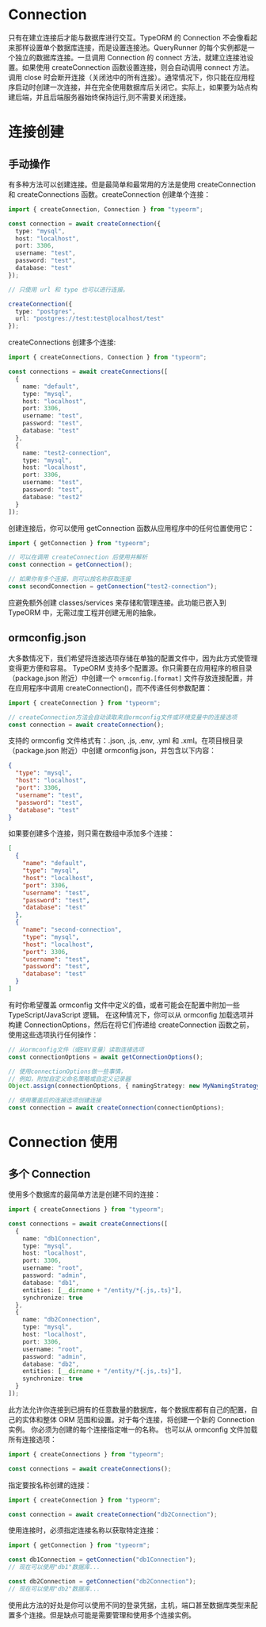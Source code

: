 # Connection

只有在建立连接后才能与数据库进行交互。TypeORM 的 Connection 不会像看起来那样设置单个数据库连接，而是设置连接池。QueryRunner 的每个实例都是一个独立的数据库连接。一旦调用 Connection 的 connect 方法，就建立连接池设置。如果使用 createConnection 函数设置连接，则会自动调用 connect 方法。调用 close 时会断开连接（关闭池中的所有连接）。通常情况下，你只能在应用程序启动时创建一次连接，并在完全使用数据库后关闭它。实际上，如果要为站点构建后端，并且后端服务器始终保持运行,则不需要关闭连接。

# 连接创建

## 手动操作

有多种方法可以创建连接。但是最简单和最常用的方法是使用 createConnection 和 createConnections 函数。createConnection 创建单个连接：

```ts
import { createConnection, Connection } from "typeorm";

const connection = await createConnection({
  type: "mysql",
  host: "localhost",
  port: 3306,
  username: "test",
  password: "test",
  database: "test"
});

// 只使用 url 和 type 也可以进行连接。

createConnection({
  type: "postgres",
  url: "postgres://test:test@localhost/test"
});
```

createConnections 创建多个连接:

```ts
import { createConnections, Connection } from "typeorm";

const connections = await createConnections([
  {
    name: "default",
    type: "mysql",
    host: "localhost",
    port: 3306,
    username: "test",
    password: "test",
    database: "test"
  },
  {
    name: "test2-connection",
    type: "mysql",
    host: "localhost",
    port: 3306,
    username: "test",
    password: "test",
    database: "test2"
  }
]);
```

创建连接后，你可以使用 getConnection 函数从应用程序中的任何位置使用它：

```ts
import { getConnection } from "typeorm";

// 可以在调用 createConnection 后使用并解析
const connection = getConnection();

// 如果你有多个连接，则可以按名称获取连接
const secondConnection = getConnection("test2-connection");
```

应避免额外创建 classes/services 来存储和管理连接。此功能已嵌入到 TypeORM 中，无需过度工程并创建无用的抽象。

## ormconfig.json

大多数情况下，我们希望将连接选项存储在单独的配置文件中，因为此方式使管理变得更方便和容易。 TypeORM 支持多个配置源。你只需要在应用程序的根目录（package.json 附近）中创建一个 `ormconfig.[format]` 文件存放连接配置，并在应用程序中调用 createConnection()，而不传递任何参数配置：

```ts
import { createConnection } from "typeorm";

// createConnection方法会自动读取来自ormconfig文件或环境变量中的连接选项
const connection = await createConnection();
```

支持的 ormconfig 文件格式有：.json, .js, .env, .yml 和 .xml。在项目根目录（package.json 附近）中创建 ormconfig.json，并包含以下内容：

```json
{
  "type": "mysql",
  "host": "localhost",
  "port": 3306,
  "username": "test",
  "password": "test",
  "database": "test"
}
```

如果要创建多个连接，则只需在数组中添加多个连接：

```json
[
  {
    "name": "default",
    "type": "mysql",
    "host": "localhost",
    "port": 3306,
    "username": "test",
    "password": "test",
    "database": "test"
  },
  {
    "name": "second-connection",
    "type": "mysql",
    "host": "localhost",
    "port": 3306,
    "username": "test",
    "password": "test",
    "database": "test"
  }
]
```

有时你希望覆盖 ormconfig 文件中定义的值，或者可能会在配置中附加一些 TypeScript/JavaScript 逻辑。 在这种情况下，你可以从 ormconfig 加载选项并构建 ConnectionOptions，然后在将它们传递给 createConnection 函数之前，使用这些选项执行任何操作：

```ts
// 从ormconfig文件（或ENV变量）读取连接选项
const connectionOptions = await getConnectionOptions();

// 使用connectionOptions做一些事情，
// 例如，附加自定义命名策略或自定义记录器
Object.assign(connectionOptions, { namingStrategy: new MyNamingStrategy() });

// 使用覆盖后的连接选项创建连接
const connection = await createConnection(connectionOptions);
```

# Connection 使用

## 多个 Connection

使用多个数据库的最简单方法是创建不同的连接：

```ts
import { createConnections } from "typeorm";

const connections = await createConnections([
  {
    name: "db1Connection",
    type: "mysql",
    host: "localhost",
    port: 3306,
    username: "root",
    password: "admin",
    database: "db1",
    entities: [__dirname + "/entity/*{.js,.ts}"],
    synchronize: true
  },
  {
    name: "db2Connection",
    type: "mysql",
    host: "localhost",
    port: 3306,
    username: "root",
    password: "admin",
    database: "db2",
    entities: [__dirname + "/entity/*{.js,.ts}"],
    synchronize: true
  }
]);
```

此方法允许你连接到已拥有的任意数量的数据库，每个数据库都有自己的配置，自己的实体和整体 ORM 范围和设置。对于每个连接，将创建一个新的 Connection 实例。 你必须为创建的每个连接指定唯一的名称。
也可以从 ormconfig 文件加载所有连接选项：

```typescript
import { createConnections } from "typeorm";

const connections = await createConnections();
```

指定要按名称创建的连接：

```typescript
import { createConnection } from "typeorm";

const connection = await createConnection("db2Connection");
```

使用连接时，必须指定连接名称以获取特定连接：

```typescript
import { getConnection } from "typeorm";

const db1Connection = getConnection("db1Connection");
// 现在可以使用"db1"数据库...

const db2Connection = getConnection("db2Connection");
// 现在可以使用"db2"数据库...
```

使用此方法的好处是你可以使用不同的登录凭据，主机，端口甚至数据库类型来配置多个连接。但是缺点可能是需要管理和使用多个连接实例。
